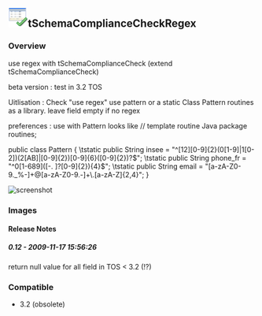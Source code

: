 ## <img src='./logo.jpg' width='40' height='40'>tSchemaComplianceCheckRegex

### Overview
use regex with tSchemaComplianceCheck (extend tSchemaComplianceCheck)

beta version : test in 3.2 TOS

Uitlisation :
Check "use regex"
use pattern or a static Class Pattern routines as a library.
leave field empty if no regex 

preferences :
use with Pattern looks like
// template routine Java
package routines;


public class Pattern {
\tstatic public String insee = "^[12][0-9]{2}(0[1-9]|1[0-2])(2[AB]|[0-9]{2})[0-9]{6}([0-9]{2})?$";
\tstatic public String phone_fr = "^0[1-689]([-. ]?[0-9]{2}){4}$";
\tstatic public String email = "[a-zA-Z0-9._%-]+@[a-zA-Z0-9.-]+\\.[a-zA-Z]{2,4}";
}


![screenshot](https://talendforge.org/exchange/tos/upload_tos/extension-215/screenshot.jpg)
### Images




#### Release Notes

##### 0.12 - 2009-11-17 15:56:26
return null value for all field in TOS < 3.2 (!?)
### Compatible
 -  3.2 (obsolete)